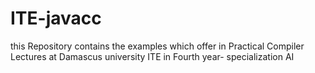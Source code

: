 # ITE-javacc
this Repository contains the examples which offer in Practical Compiler Lectures at Damascus university ITE in Fourth year- specialization AI
